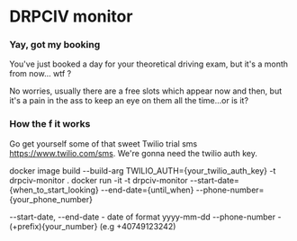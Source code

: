 # DRPCIV monitor

### Yay, got my booking
You've just booked a day for your theoretical driving exam, but it's a month from now... wtf ?

No worries, usually there are a free slots which appear now and then, but it's a pain in the ass to keep 
an eye on them all the time...or is it? 

### How the f it works

Go get yourself some of that sweet Twilio trial sms https://www.twilio.com/sms. We're gonna need the twilio auth key.


docker image build --build-arg TWILIO_AUTH={your_twilio_auth_key} -t drpciv-monitor .
docker run -it -t drpciv-monitor --start-date={when_to_start_looking} --end-date={until_when} 
--phone-number={your_phone_number}

--start-date, --end-date - date of format yyyy-mm-dd
--phone-number - (+prefix){your_number} (e.g +40749123242)